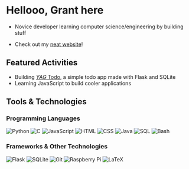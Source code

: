 # Hellooo, Grant here

- Novice developer learning computer science/engineering by building stuff <br>

- Check out my [neat website](https://gachuzia.github.io/gachuzias-website/)!

## Featured Activities

- Building [*YAG* Todo](https://github.com/GAchuzia/yag-todo), a simple todo app made with Flask and SQLite
- Learning JavaScript to build cooler applications

## Tools & Technologies  

### Programming Languages
![Python](https://img.shields.io/badge/-Python-ffd343?&logo=Python&style=for-the-badge)
![C](https://img.shields.io/badge/-C-A8B9CC?logo=c&logoColor=white&style=for-the-badge)
![JavaScript](https://img.shields.io/badge/-JavaScript-F7DF1E?logo=javascript&logoColor=white&style=for-the-badge)
![HTML](https://img.shields.io/badge/HTML-ff4433?style=for-the-badge&logo=html5&logoColor=white)
![CSS](https://img.shields.io/badge/CSS-46a2f1?style=for-the-badge&logo=css3&logoColor=white)
![Java](https://img.shields.io/badge/-Java-007396?logo=java&logoColor=white&style=for-the-badge)
![SQL](https://img.shields.io/badge/-SQL-4479A1?logo=amazon-dynamodb&logoColor=white&style=for-the-badge)
![Bash](https://img.shields.io/badge/-Bash-4EAA25?logo=gnu-bash&logoColor=white&style=for-the-badge)
### Frameworks & Other Technologies
![Flask](https://img.shields.io/badge/flask-%23000.svg?style=for-the-badge&logo=flask&logoColor=white)
![SQLite](https://img.shields.io/badge/sqlite-003c58.svg?style=for-the-badge&logo=sqlite&logoColor=white)
![Git](https://img.shields.io/badge/-Git-F05032?logo=git&logoColor=white&style=for-the-badge)
![Raspberry Pi](https://img.shields.io/badge/-Raspberry_Pi-C51A4A?logo=Raspberry-Pi&logoColor=white&style=for-the-badge)
![LaTeX](https://img.shields.io/badge/-LaTeX-008080?logo=latex&logoColor=white&style=for-the-badge)

<!---
GAchuzia/GAchuzia is a ✨ special ✨ repository because its `README.md` (this file) appears on your GitHub profile.
You can click the Preview link to take a look at your changes.
--->
